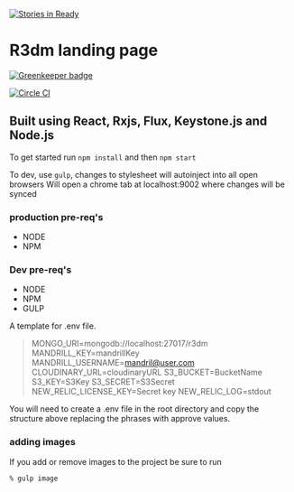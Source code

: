 [![Stories in Ready](https://badge.waffle.io/r3dm/r3dm.com.png?label=ready&title=Ready)](https://waffle.io/r3dm/r3dm.com)
# R3dm landing page

[![Greenkeeper badge](https://badges.greenkeeper.io/BerkeleyTrue/r3dm.com.svg)](https://greenkeeper.io/)

[![Circle CI](https://circleci.com/gh/r3dm/r3dm.com.svg?style=svg)](https://circleci.com/gh/r3dm/r3dm.com)

## Built using React, Rxjs, Flux, Keystone.js and Node.js

To get started run `npm install` and then `npm start`

To dev, use `gulp`, changes to stylesheet will autoinject into all open browsers
Will open a chrome tab at localhost:9002 where changes will be synced

### production pre-req's
* NODE
* NPM

### Dev pre-req's
* NODE
* NPM
* GULP


A template for .env file.

> MONGO_URI=mongodb://localhost:27017/r3dm
> MANDRILL_KEY=mandrillKey
> MANDRILL_USERNAME=mandril@user.com
> CLOUDINARY_URL=cloudinaryURL
> S3_BUCKET=BucketName
> S3_KEY=S3Key
> S3_SECRET=S3Secret
> NEW_RELIC_LICENSE_KEY=Secret key
> NEW_RELIC_LOG=stdout

You will need to create a .env file in the root directory and copy the structure above replacing the phrases with approve values. 

### adding images
If you add or remove images to the project be sure to run

    % gulp image
